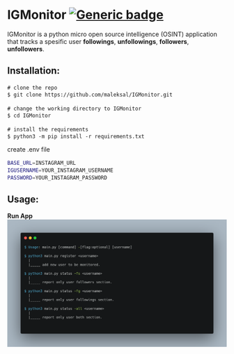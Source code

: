 # IGMonitor [![Generic badge](https://img.shields.io/badge/Python-3.8.5-<COLOR>.svg)](https://shields.io/)
IGMonitor is a python micro open source intelligence (OSINT) application that tracks a spesific user **followings**, **unfollowings**, **followers**, **unfollowers**.

## Installation:
```terminal
# clone the repo
$ git clone https://github.com/maleksal/IGMonitor.git

# change the working directory to IGMonitor
$ cd IGMonitor

# install the requirements
$ python3 -m pip install -r requirements.txt
```
create .env file
```bash
BASE_URL=INSTAGRAM_URL
IGUSERNAME=YOUR_INSTAGRAM_USERNAME
PASSWORD=YOUR_INSTAGRAM_PASSWORD
```
## Usage:
**Run App**
![](https://github.com/maleksal/IGMonitor/blob/main/carbon(1).png)


